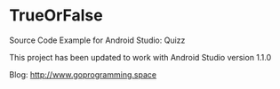 # TrueOrFalse
Source Code Example for Android Studio: Quizz

This project has been updated to work with Android Studio version 1.1.0

Blog:
http://www.goprogramming.space
